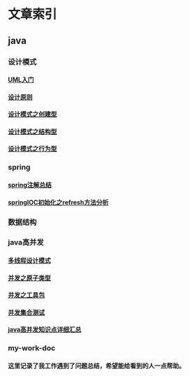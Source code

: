 # 文章索引
## java
### 设计模式
#### [UML入门](https://github.com/zj-dreamly/my-program-learning/blob/master/java/design-pattern/doc/UML%E5%85%A5%E9%97%A8.md)
#### [设计原则](https://github.com/zj-dreamly/my-program-learning/blob/master/java/design-pattern/doc/%E8%AE%BE%E8%AE%A1%E5%8E%9F%E5%88%99.md)
#### [设计模式之创建型](https://github.com/zj-dreamly/my-program-learning/blob/master/java/design-pattern/doc/%E8%AE%BE%E8%AE%A1%E6%A8%A1%E5%BC%8F%E4%B9%8B%E5%88%9B%E5%BB%BA%E5%9E%8B.md)
#### [设计模式之结构型](https://github.com/zj-dreamly/my-program-learning/blob/master/java/design-pattern/doc/%E8%AE%BE%E8%AE%A1%E6%A8%A1%E5%BC%8F%E4%B9%8B%E7%BB%93%E6%9E%84%E5%9E%8B.md)
#### [设计模式之行为型](https://github.com/zj-dreamly/my-program-learning/blob/master/java/design-pattern/doc/%E8%AE%BE%E8%AE%A1%E6%A8%A1%E5%BC%8F%E4%B9%8B%E8%A1%8C%E4%B8%BA%E5%9E%8B.md)
### spring
#### [spring注解总结](https://github.com/zj-dreamly/my-program-learning/blob/master/java/spring-annotation/doc/Spring%E6%B3%A8%E8%A7%A3%E6%80%BB%E7%BB%93.md)
#### [springIOC初始化之refresh方法分析](https://github.com/zj-dreamly/my-program-learning/blob/master/java/spring-annotation/doc/springIOC%E5%88%9D%E5%A7%8B%E5%8C%96%E4%B9%8Brefresh%E6%96%B9%E6%B3%95%E5%88%86%E6%9E%90.md)

### 数据结构

### java高并发
#### [多线程设计模式](https://github.com/zj-dreamly/my-program-learning/blob/master/java/concurrent/doc/%E5%A4%9A%E7%BA%BF%E7%A8%8B%E8%AE%BE%E8%AE%A1%E6%A8%A1%E5%BC%8F.md)
#### [并发之原子类型](https://github.com/zj-dreamly/my-program-learning/blob/master/java/concurrent/doc/%E5%B9%B6%E5%8F%91%E4%B9%8B%E5%8E%9F%E5%AD%90%E7%B1%BB%E5%9E%8B.md)
#### [并发之工具包](https://github.com/zj-dreamly/my-program-learning/blob/master/java/concurrent/doc/%E5%B9%B6%E5%8F%91%E4%B9%8B%E5%B7%A5%E5%85%B7%E5%8C%85.md)
#### [并发集合测试](https://github.com/zj-dreamly/my-program-learning/blob/master/java/concurrent/doc/%E5%B9%B6%E5%8F%91%E9%9B%86%E5%90%88.md)
#### [java高并发知识点详细汇总](https://github.com/zj-dreamly/my-program-learning/blob/master/java/concurrent/doc/java%E5%B9%B6%E5%8F%91%E7%9F%A5%E8%AF%86%E6%80%BB%E7%BB%93.md)

### my-work-doc
#### 这里记录了我工作遇到了问题总结，希望能给看到的人一点帮助。